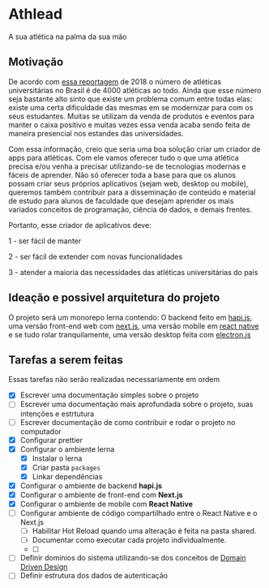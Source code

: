 # Athlead
A sua atlética na palma da sua mão

## Motivação
De acordo com [essa reportagem](https://www.terra.com.br/noticias/dino/profissionalizacao-de-atleticas-universitarias-e-a-aposta-de-startup-mineira,3971d33354e60b6239011ae35d08aae4gw80nu9b.html#:~:text=Atualmente%20existem%20cerca%20de%204.000,da%20universidade%20ou%20qualquer%20institui%C3%A7%C3%A3o.) de 2018 o número de atléticas universitárias no Brasil é de 4000 atléticas ao todo. Ainda que esse número seja bastante alto sinto que existe um problema comum entre todas elas: existe uma certa dificuldade das mesmas em se modernizar para com os seus estudantes. Muitas se utilizam da venda de produtos e eventos para manter o caixa positivo e muitas vezes essa venda acaba sendo feita de maneira presencial nos estandes das universidades. 

Com essa informação, creio que seria uma boa solução criar um criador de apps para atléticas. Com ele vamos oferecer tudo o que uma atlética precisa e/ou venha a precisar utilizando-se de tecnologias modernas e fáceis de aprender. Não só oferecer toda a base para que os alunos possam criar seus próprios aplicativos (sejam web, desktop ou mobile), queremos também contribuir para a disseminação de conteúdo e material de estudo para alunos de faculdade que desejam aprender os mais variados conceitos de programação, ciência de dados, e demais frentes.

Portanto, esse criador de aplicativos deve:

1 - ser fácil de manter

2 - ser fácil de extender com novas funcionalidades

3 - atender a maioria das necessidades das atléticas universitárias do país

## Ideação e possivel arquitetura do projeto
O projeto será um monorepo lerna contendo: O backend feito em [hapi.js](https://hapi.dev/), uma versão front-end web com [next.js](https://nextjs.org/), uma versão mobile em [react native](https://reactnative.dev/) e se tudo rolar tranquilamente, uma versão desktop feita com [electron.js](https://www.electronjs.org/)

## Tarefas a serem feitas
Essas tarefas não serão realizadas necessariamente em ordem

- [X] Escrever uma documentação simples sobre o projeto
- [ ] Escrever uma documentação mais aprofundada sobre o projeto, suas intenções e estrtutura
- [ ] Escrever documentação de como contribuir e rodar o projeto no computador
- [X] Configurar prettier
- [X] Configurar o ambiente lerna
    - [X] Instalar o lerna
    - [X] Criar pasta `packages`
    - [X] Linkar dependências
- [X] Configurar o ambiente de backend **hapi.js**
- [X] Configurar o ambiente de front-end com **Next.js**
- [X] Configurar o ambiente de mobile com **React Native**
- [ ] Configurar ambiente de código compartilhado entre o React Native e o Next.js
    - [ ] Habilitar Hot Reload quando uma alteração é feita na pasta shared.
    - [ ] Documentar como executar cada projeto individualmente.
    - [ ] 
- [ ] Definir dominios do sistema utilizando-se dos conceitos de [Domain Driven Design](https://en.wikipedia.org/wiki/Domain-driven_design)
- [ ] Definir estrutura dos dados de autenticação
